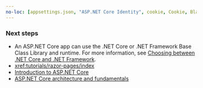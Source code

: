 ```yaml
---
no-loc: [appsettings.json, "ASP.NET Core Identity", cookie, Cookie, Blazor, "Blazor Server", "Blazor WebAssembly", "Identity", "Let's Encrypt", Razor, SignalR]
---
```

### Next steps

* An ASP.NET Core app can use the .NET Core or .NET Framework Base Class Library and runtime. For more information, see [Choosing between .NET Core and .NET Framework](/dotnet/articles/standard/choosing-core-framework-server).
* <xref:tutorials/razor-pages/index>
* [Introduction to ASP.NET Core](xref:index)
* [ASP.NET Core architecture and fundamentals](xref:fundamentals/index)
